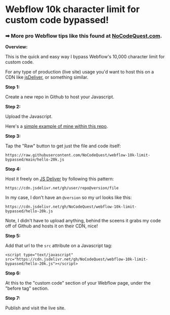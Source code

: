 # Webflow 10k character limit for custom code bypassed!

### ➡ More pro Webflow tips like this found at [NoCodeQuest.com](https://nocodequest.com/).

**Overview:**

This is the quick and easy way I bypass Webflow's 10,000 character limit for custom code.

For any type of production (live site) usage you'd want to host this on a CDN like [jsDeliver](https://www.jsdelivr.com/), or something similar.

**Step 1:**

Create a new repo in Github to host your Javascript.

**Step 2:**

Upload the Javascript.

Here's a [simple example of mine within this repo](https://github.com/NoCodeQuest/webflow-10k-limit-bypassed/blob/main/hello-20k.js).

**Step 3:**

Tap the "Raw" button to get just the file and code itself:

```
https://raw.githubusercontent.com/NoCodeQuest/webflow-10k-limit-bypassed/main/hello-20k.js
```

**Step 4:**

Host it freely on [JS Deliver](https://www.jsdelivr.com/?docs=gh) by following this pattern:

```
https://cdn.jsdelivr.net/gh/user/repo@version/file
```

In my case, I don't have an `@version` so my url looks like this:

```
https://cdn.jsdelivr.net/gh/NoCodeQuest/webflow-10k-limit-bypassed/hello-20k.js
```

Note, I didn't have to upload anything, behind the sceens it grabs my code off of Github and hosts it on their CDN, nice!

**Step 5:**

Add that url to the `src` attribute on a Javascript tag:

```
<script type="text/javascript" src="https://cdn.jsdelivr.net/gh/NoCodeQuest/webflow-10k-limit-bypassed/hello-20k.js"></script>
```

**Step 6:**

At this to the "custom code" section of your Webflow page, under the "before </body> tag" section.

**Step 7:**

Publish and visit the live site.

